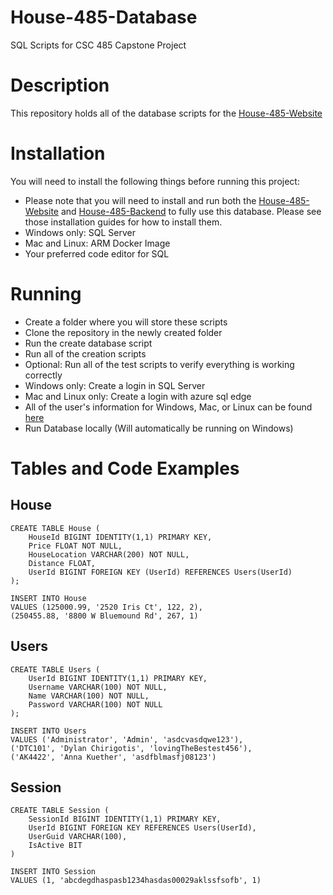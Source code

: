 # House-485-Database
SQL Scripts for CSC 485 Capstone Project

# Description
This repository holds all of the database scripts for the [House-485-Website](https://github.com/DillJoker5/House-485-Website)

# Installation
You will need to install the following things before running this project:
* Please note that you will need to install and run both the [House-485-Website](https://github.com/DillJoker5/House-485-Website) and [House-485-Backend](https://github.com/DillJoker5/House-485-Backend) to fully use this database. Please see those installation guides for how to install them.
* Windows only: SQL Server
* Mac and Linux: ARM Docker Image
* Your preferred code editor for SQL

# Running
* Create a folder where you will store these scripts
* Clone the repository in the newly created folder
* Run the create database script
* Run all of the creation scripts
* Optional: Run all of the test scripts to verify everything is working correctly
* Windows only: Create a login in SQL Server
* Mac and Linux only: Create a login with azure sql edge
* All of the user's information for Windows, Mac, or Linux can be found [here](https://github.com/DillJoker5/House-485-Backend)
* Run Database locally (Will automatically be running on Windows)

# Tables and Code Examples
## House
    CREATE TABLE House (
        HouseId BIGINT IDENTITY(1,1) PRIMARY KEY,
        Price FLOAT NOT NULL,
        HouseLocation VARCHAR(200) NOT NULL,
        Distance FLOAT,
        UserId BIGINT FOREIGN KEY (UserId) REFERENCES Users(UserId)
    );

    INSERT INTO House
    VALUES (125000.99, '2520 Iris Ct', 122, 2),
    (250455.88, '8800 W Bluemound Rd', 267, 1)
## Users
    CREATE TABLE Users (
        UserId BIGINT IDENTITY(1,1) PRIMARY KEY,
        Username VARCHAR(100) NOT NULL,
        Name VARCHAR(100) NOT NULL,
        Password VARCHAR(100) NOT NULL
    );

    INSERT INTO Users
    VALUES ('Administrator', 'Admin', 'asdcvasdqwe123'),
    ('DTC101', 'Dylan Chirigotis', 'lovingTheBestest456'),
    ('AK4422', 'Anna Kuether', 'asdfblmasfj08123')
## Session
    CREATE TABLE Session (
        SessionId BIGINT IDENTITY(1,1) PRIMARY KEY,
        UserId BIGINT FOREIGN KEY REFERENCES Users(UserId),
        UserGuid VARCHAR(100),
        IsActive BIT
    )

    INSERT INTO Session
    VALUES (1, 'abcdegdhaspasb1234hasdas00029aklssfsofb', 1)